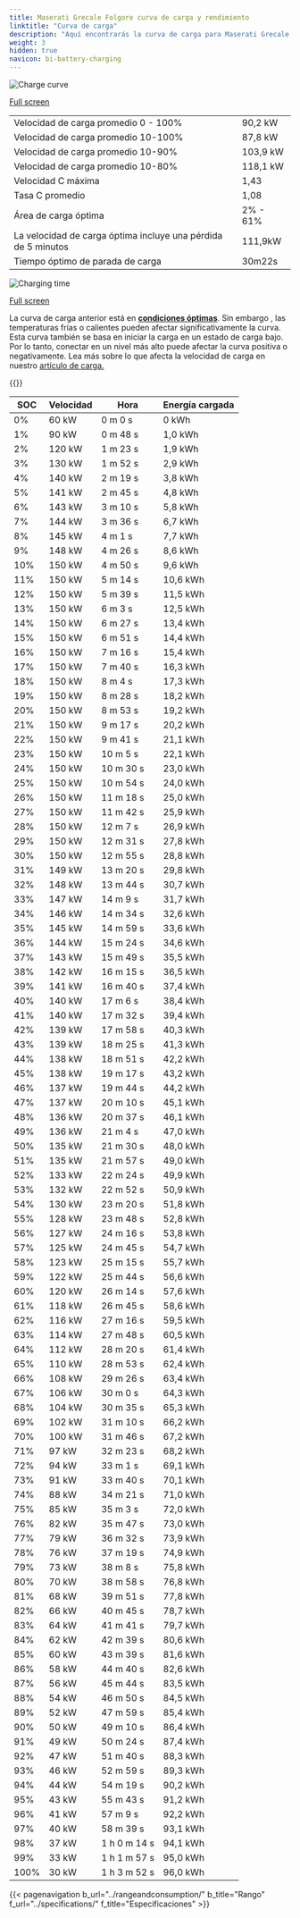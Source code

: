 ```yaml
---
title: Maserati Grecale Folgore curva de carga y rendimiento
linktitle: "Curva de carga"
description: "Aquí encontrarás la curva de carga para Maserati Grecale Folgore."
weight: 3
hidden: true
navicon: bi-battery-charging
---
```

<!-- markdownlint-disable MD033 -->
<img src="/images/models/maserati/grecale/grecale_folgore/chargingcurve.svg" alt="Charge curve" class="img-fluid">

[Full screen](/images/models/maserati/grecale/grecale_folgore/chargingcurve.svg)


<table class="table table-striped border">
<tbody>
<tr>
<td>Velocidad de carga promedio 0 - 100%</td><td>90,2 kW</td>
</tr>
<tr>
<td>Velocidad de carga promedio 10-100%</td><td>87,8 kW</td>
</tr>
<tr>
<td>Velocidad de carga promedio 10-90%</td><td>103,9 kW</td>
</tr>
<tr>
<td>Velocidad de carga promedio 10-80%</td><td>118,1 kW</td>
</tr>
<tr>
<td>Velocidad C máxima</td><td>1,43</td>
</tr>
<tr>
<td>Tasa C promedio</td><td>1,08</td>
</tr>
<tr>
<td>Área de carga óptima</td><td>2% - 61%</td>
</tr>
<tr>
<td>La velocidad de carga óptima incluye una pérdida de 5 minutos</td><td>111,9kW</td>
</tr>
<tr>
<td>Tiempo óptimo de parada de carga</td><td>30m22s</td>
</tr>
</tbody>
</table>
<img src="/images/models/maserati/grecale/grecale_folgore/chargingtime.svg" alt="Charging time" class="img-fluid">

[Full screen](/images/models/maserati/grecale/grecale_folgore/chargingtime.svg)


La curva de carga anterior está en **[condiciones óptimas](../../../../../technology/battery/charging/#temperatura)**. Sin embargo , las temperaturas frías o calientes pueden afectar significativamente la curva. Esta curva también se basa en iniciar la carga en un estado de carga bajo. Por lo tanto, conectar en un nivel más alto puede afectar la curva positiva o negativamente. Lea más sobre lo que afecta la velocidad de carga en nuestro [artículo de carga.](../../../../../technology/battery/charging/)


{{<evkxdisplayaddarticle />}}
<table class="table table-striped border">
<thead>
<tr><th>SOC</th><th>Velocidad</th><th>Hora</th><th>Energía cargada</th></tr>
</thead>
<tbody>
<tr>
<td>0%</td><td>60 kW</td><td> 0 m 0 s </td><td>0 kWh </td>
</tr>
<tr>
<td>1%</td><td>90 kW</td><td> 0 m 48 s </td><td>1,0 kWh </td>
</tr>
<tr>
<td>2%</td><td>120 kW</td><td> 1 m 23 s </td><td>1,9 kWh </td>
</tr>
<tr>
<td>3%</td><td>130 kW</td><td> 1 m 52 s </td><td>2,9 kWh </td>
</tr>
<tr>
<td>4%</td><td>140 kW</td><td> 2 m 19 s </td><td>3,8 kWh </td>
</tr>
<tr>
<td>5%</td><td>141 kW</td><td> 2 m 45 s </td><td>4,8 kWh </td>
</tr>
<tr>
<td>6%</td><td>143 kW</td><td> 3 m 10 s </td><td>5,8 kWh </td>
</tr>
<tr>
<td>7%</td><td>144 kW</td><td> 3 m 36 s </td><td>6,7 kWh </td>
</tr>
<tr>
<td>8%</td><td>145 kW</td><td> 4 m 1 s </td><td>7,7 kWh </td>
</tr>
<tr>
<td>9%</td><td>148 kW</td><td> 4 m 26 s </td><td>8,6 kWh </td>
</tr>
<tr>
<td>10%</td><td>150 kW</td><td> 4 m 50 s </td><td>9,6 kWh </td>
</tr>
<tr>
<td>11%</td><td>150 kW</td><td> 5 m 14 s </td><td>10,6 kWh </td>
</tr>
<tr>
<td>12%</td><td>150 kW</td><td> 5 m 39 s </td><td>11,5 kWh </td>
</tr>
<tr>
<td>13%</td><td>150 kW</td><td> 6 m 3 s </td><td>12,5 kWh </td>
</tr>
<tr>
<td>14%</td><td>150 kW</td><td> 6 m 27 s </td><td>13,4 kWh </td>
</tr>
<tr>
<td>15%</td><td>150 kW</td><td> 6 m 51 s </td><td>14,4 kWh </td>
</tr>
<tr>
<td>16%</td><td>150 kW</td><td> 7 m 16 s </td><td>15,4 kWh </td>
</tr>
<tr>
<td>17%</td><td>150 kW</td><td> 7 m 40 s </td><td>16,3 kWh </td>
</tr>
<tr>
<td>18%</td><td>150 kW</td><td> 8 m 4 s </td><td>17,3 kWh </td>
</tr>
<tr>
<td>19%</td><td>150 kW</td><td> 8 m 28 s </td><td>18,2 kWh </td>
</tr>
<tr>
<td>20%</td><td>150 kW</td><td> 8 m 53 s </td><td>19,2 kWh </td>
</tr>
<tr>
<td>21%</td><td>150 kW</td><td> 9 m 17 s </td><td>20,2 kWh </td>
</tr>
<tr>
<td>22%</td><td>150 kW</td><td> 9 m 41 s </td><td>21,1 kWh </td>
</tr>
<tr>
<td>23%</td><td>150 kW</td><td> 10 m 5 s </td><td>22,1 kWh </td>
</tr>
<tr>
<td>24%</td><td>150 kW</td><td> 10 m 30 s </td><td>23,0 kWh </td>
</tr>
<tr>
<td>25%</td><td>150 kW</td><td> 10 m 54 s </td><td>24,0 kWh </td>
</tr>
<tr>
<td>26%</td><td>150 kW</td><td> 11 m 18 s </td><td>25,0 kWh </td>
</tr>
<tr>
<td>27%</td><td>150 kW</td><td> 11 m 42 s </td><td>25,9 kWh </td>
</tr>
<tr>
<td>28%</td><td>150 kW</td><td> 12 m 7 s </td><td>26,9 kWh </td>
</tr>
<tr>
<td>29%</td><td>150 kW</td><td> 12 m 31 s </td><td>27,8 kWh </td>
</tr>
<tr>
<td>30%</td><td>150 kW</td><td> 12 m 55 s </td><td>28,8 kWh </td>
</tr>
<tr>
<td>31%</td><td>149 kW</td><td> 13 m 20 s </td><td>29,8 kWh </td>
</tr>
<tr>
<td>32%</td><td>148 kW</td><td> 13 m 44 s </td><td>30,7 kWh </td>
</tr>
<tr>
<td>33%</td><td>147 kW</td><td> 14 m 9 s </td><td>31,7 kWh </td>
</tr>
<tr>
<td>34%</td><td>146 kW</td><td> 14 m 34 s </td><td>32,6 kWh </td>
</tr>
<tr>
<td>35%</td><td>145 kW</td><td> 14 m 59 s </td><td>33,6 kWh </td>
</tr>
<tr>
<td>36%</td><td>144 kW</td><td> 15 m 24 s </td><td>34,6 kWh </td>
</tr>
<tr>
<td>37%</td><td>143 kW</td><td> 15 m 49 s </td><td>35,5 kWh </td>
</tr>
<tr>
<td>38%</td><td>142 kW</td><td> 16 m 15 s </td><td>36,5 kWh </td>
</tr>
<tr>
<td>39%</td><td>141 kW</td><td> 16 m 40 s </td><td>37,4 kWh </td>
</tr>
<tr>
<td>40%</td><td>140 kW</td><td> 17 m 6 s </td><td>38,4 kWh </td>
</tr>
<tr>
<td>41%</td><td>140 kW</td><td> 17 m 32 s </td><td>39,4 kWh </td>
</tr>
<tr>
<td>42%</td><td>139 kW</td><td> 17 m 58 s </td><td>40,3 kWh </td>
</tr>
<tr>
<td>43%</td><td>139 kW</td><td> 18 m 25 s </td><td>41,3 kWh </td>
</tr>
<tr>
<td>44%</td><td>138 kW</td><td> 18 m 51 s </td><td>42,2 kWh </td>
</tr>
<tr>
<td>45%</td><td>138 kW</td><td> 19 m 17 s </td><td>43,2 kWh </td>
</tr>
<tr>
<td>46%</td><td>137 kW</td><td> 19 m 44 s </td><td>44,2 kWh </td>
</tr>
<tr>
<td>47%</td><td>137 kW</td><td> 20 m 10 s </td><td>45,1 kWh </td>
</tr>
<tr>
<td>48%</td><td>136 kW</td><td> 20 m 37 s </td><td>46,1 kWh </td>
</tr>
<tr>
<td>49%</td><td>136 kW</td><td> 21 m 4 s </td><td>47,0 kWh </td>
</tr>
<tr>
<td>50%</td><td>135 kW</td><td> 21 m 30 s </td><td>48,0 kWh </td>
</tr>
<tr>
<td>51%</td><td>135 kW</td><td> 21 m 57 s </td><td>49,0 kWh </td>
</tr>
<tr>
<td>52%</td><td>133 kW</td><td> 22 m 24 s </td><td>49,9 kWh </td>
</tr>
<tr>
<td>53%</td><td>132 kW</td><td> 22 m 52 s </td><td>50,9 kWh </td>
</tr>
<tr>
<td>54%</td><td>130 kW</td><td> 23 m 20 s </td><td>51,8 kWh </td>
</tr>
<tr>
<td>55%</td><td>128 kW</td><td> 23 m 48 s </td><td>52,8 kWh </td>
</tr>
<tr>
<td>56%</td><td>127 kW</td><td> 24 m 16 s </td><td>53,8 kWh </td>
</tr>
<tr>
<td>57%</td><td>125 kW</td><td> 24 m 45 s </td><td>54,7 kWh </td>
</tr>
<tr>
<td>58%</td><td>123 kW</td><td> 25 m 15 s </td><td>55,7 kWh </td>
</tr>
<tr>
<td>59%</td><td>122 kW</td><td> 25 m 44 s </td><td>56,6 kWh </td>
</tr>
<tr>
<td>60%</td><td>120 kW</td><td> 26 m 14 s </td><td>57,6 kWh </td>
</tr>
<tr>
<td>61%</td><td>118 kW</td><td> 26 m 45 s </td><td>58,6 kWh </td>
</tr>
<tr>
<td>62%</td><td>116 kW</td><td> 27 m 16 s </td><td>59,5 kWh </td>
</tr>
<tr>
<td>63%</td><td>114 kW</td><td> 27 m 48 s </td><td>60,5 kWh </td>
</tr>
<tr>
<td>64%</td><td>112 kW</td><td> 28 m 20 s </td><td>61,4 kWh </td>
</tr>
<tr>
<td>65%</td><td>110 kW</td><td> 28 m 53 s </td><td>62,4 kWh </td>
</tr>
<tr>
<td>66%</td><td>108 kW</td><td> 29 m 26 s </td><td>63,4 kWh </td>
</tr>
<tr>
<td>67%</td><td>106 kW</td><td> 30 m 0 s </td><td>64,3 kWh </td>
</tr>
<tr>
<td>68%</td><td>104 kW</td><td> 30 m 35 s </td><td>65,3 kWh </td>
</tr>
<tr>
<td>69%</td><td>102 kW</td><td> 31 m 10 s </td><td>66,2 kWh </td>
</tr>
<tr>
<td>70%</td><td>100 kW</td><td> 31 m 46 s </td><td>67,2 kWh </td>
</tr>
<tr>
<td>71%</td><td>97 kW</td><td> 32 m 23 s </td><td>68,2 kWh </td>
</tr>
<tr>
<td>72%</td><td>94 kW</td><td> 33 m 1 s </td><td>69,1 kWh </td>
</tr>
<tr>
<td>73%</td><td>91 kW</td><td> 33 m 40 s </td><td>70,1 kWh </td>
</tr>
<tr>
<td>74%</td><td>88 kW</td><td> 34 m 21 s </td><td>71,0 kWh </td>
</tr>
<tr>
<td>75%</td><td>85 kW</td><td> 35 m 3 s </td><td>72,0 kWh </td>
</tr>
<tr>
<td>76%</td><td>82 kW</td><td> 35 m 47 s </td><td>73,0 kWh </td>
</tr>
<tr>
<td>77%</td><td>79 kW</td><td> 36 m 32 s </td><td>73,9 kWh </td>
</tr>
<tr>
<td>78%</td><td>76 kW</td><td> 37 m 19 s </td><td>74,9 kWh </td>
</tr>
<tr>
<td>79%</td><td>73 kW</td><td> 38 m 8 s </td><td>75,8 kWh </td>
</tr>
<tr>
<td>80%</td><td>70 kW</td><td> 38 m 58 s </td><td>76,8 kWh </td>
</tr>
<tr>
<td>81%</td><td>68 kW</td><td> 39 m 51 s </td><td>77,8 kWh </td>
</tr>
<tr>
<td>82%</td><td>66 kW</td><td> 40 m 45 s </td><td>78,7 kWh </td>
</tr>
<tr>
<td>83%</td><td>64 kW</td><td> 41 m 41 s </td><td>79,7 kWh </td>
</tr>
<tr>
<td>84%</td><td>62 kW</td><td> 42 m 39 s </td><td>80,6 kWh </td>
</tr>
<tr>
<td>85%</td><td>60 kW</td><td> 43 m 39 s </td><td>81,6 kWh </td>
</tr>
<tr>
<td>86%</td><td>58 kW</td><td> 44 m 40 s </td><td>82,6 kWh </td>
</tr>
<tr>
<td>87%</td><td>56 kW</td><td> 45 m 44 s </td><td>83,5 kWh </td>
</tr>
<tr>
<td>88%</td><td>54 kW</td><td> 46 m 50 s </td><td>84,5 kWh </td>
</tr>
<tr>
<td>89%</td><td>52 kW</td><td> 47 m 59 s </td><td>85,4 kWh </td>
</tr>
<tr>
<td>90%</td><td>50 kW</td><td> 49 m 10 s </td><td>86,4 kWh </td>
</tr>
<tr>
<td>91%</td><td>49 kW</td><td> 50 m 24 s </td><td>87,4 kWh </td>
</tr>
<tr>
<td>92%</td><td>47 kW</td><td> 51 m 40 s </td><td>88,3 kWh </td>
</tr>
<tr>
<td>93%</td><td>46 kW</td><td> 52 m 59 s </td><td>89,3 kWh </td>
</tr>
<tr>
<td>94%</td><td>44 kW</td><td> 54 m 19 s </td><td>90,2 kWh </td>
</tr>
<tr>
<td>95%</td><td>43 kW</td><td> 55 m 43 s </td><td>91,2 kWh </td>
</tr>
<tr>
<td>96%</td><td>41 kW</td><td> 57 m 9 s </td><td>92,2 kWh </td>
</tr>
<tr>
<td>97%</td><td>40 kW</td><td> 58 m 39 s </td><td>93,1 kWh </td>
</tr>
<tr>
<td>98%</td><td>37 kW</td><td>1 h 0 m 14 s </td><td>94,1 kWh </td>
</tr>
<tr>
<td>99%</td><td>33 kW</td><td>1 h 1 m 57 s </td><td>95,0 kWh </td>
</tr>
<tr>
<td>100%</td><td>30 kW</td><td>1 h 3 m 52 s </td><td>96,0 kWh </td>
</tr>
</tbody>
</table>


{{< pagenavigation b_url="../rangeandconsumption/" b_title="Rango" f_url="../specifications/" f_title="Especificaciones" >}}
